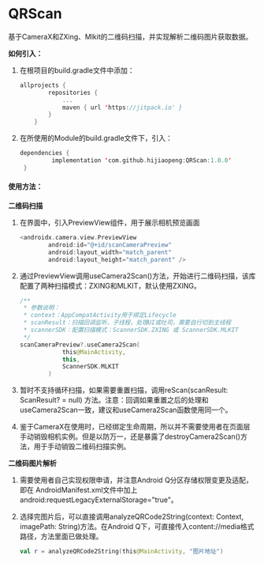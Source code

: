 # QRScan
 基于CameraX和ZXing、Mlkit的二维码扫描，并实现解析二维码图片获取数据。

**如何引入：**

1. 在根项目的build.gradle文件中添加：

   ```kotlin
   allprojects {
		   repositories {
			   ...
			   maven { url 'https://jitpack.io' }
		   }
	   }
   ```

2. 在所使用的Module的build.gradle文件下，引入：

   ```kotlin
   dependencies {
   	        implementation 'com.github.hijiaopeng:QRScan:1.0.0'
   	}
   ```

#### 使用方法：

**二维码扫描**

1. 在界面中，引入PreviewView组件，用于展示相机预览画面

   ```kotlin
   <androidx.camera.view.PreviewView
           android:id="@+id/scanCameraPreview"
           android:layout_width="match_parent"
           android:layout_height="match_parent" />
   ```

2. 通过PreviewView调用useCamera2Scan()方法，开始进行二维码扫描，该库配置了两种扫描模式：ZXING和MLKIT，默认使用ZXING。

   ```kotlin
   /**
    * 参数说明：
    * context：AppCompatActivity用于绑定Lifecycle
    * scanResult：扫描回调监听，子线程，处理UI或吐司，需要自行切到主线程
    * scannerSDK：配置扫描模式：ScannerSDK.ZXING 或 ScannerSDK.MLKIT
    */
   scanCameraPreview?.useCamera2Scan(
               this@MainActivity,
               this,
               ScannerSDK.MLKIT
           )
   ```

3. 暂时不支持循环扫描，如果需要重置扫描，调用reScan(scanResult: ScanResult? = null) 方法。注意：回调如果重置之后的处理和useCamera2Scan一致，建议和useCamera2Scan函数使用同一个。
4. 鉴于CameraX在使用时，已经绑定生命周期，所以并不需要使用者在页面层手动销毁相机实例。但是以防万一，还是暴露了destroyCamera2Scan()方法，用于手动销毁二维码扫描实例。

**二维码图片解析**

1. 需要使用者自己实现权限申请，并注意Android Q分区存储权限变更及适配，即在 AndroidManifest.xml文件中加上android:requestLegacyExternalStorage="true"。

2. 选择完图片后，可以直接调用analyzeQRCode2String(context: Context, imagePath: String)方法。在Android Q下，可直接传入content://media格式路径，方法里面已做处理。

   ```kotlin
   val r = analyzeQRCode2String(this@MainActivity, "图片地址")
   ```
